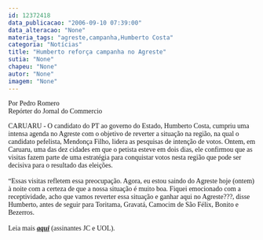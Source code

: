 ```yaml
---
id: 12372418
data_publicacao: "2006-09-10 07:39:00"
data_alteracao: "None"
materia_tags: "agreste,campanha,Humberto Costa"
categoria: "Notícias"
title: "Humberto reforça campanha no Agreste"
sutia: "None"
chapeu: "None"
autor: "None"
imagem: "None"
---
```

<p><P><FONT face=Verdana>Por Pedro Romero<BR>Repórter do Jornal do Commercio</FONT></P></p>
<p><P><FONT face=Verdana>CARUARU - O candidato do PT ao governo do Estado, Humberto Costa, cumpriu uma intensa agenda no Agreste com o objetivo de reverter a situação na região, na qual o candidato pefelista, Mendonça Filho, lidera as pesquisas de intenção de votos. Ontem, em Caruaru, uma das dez cidades em que o petista esteve em dois dias, ele confirmou que as visitas fazem parte de uma estratégia para conquistar votos nesta região que pode ser decisiva para o resultado das eleições.<BR><BR>“Essas visitas refletem essa preocupação. Agora, eu estou saindo do Agreste hoje (ontem) à noite com a certeza de que a nossa situação é muito boa. Fiquei emocionado com a receptividade, acho que vamos reverter essa situação e ganhar aqui no Agreste???, disse Humberto, antes de seguir para Toritama, Gravatá, Camocim de São Félix, Bonito e Bezerros.<BR><BR>Leia mais <STRONG><EM><U><A href=\"https://jc3.uol.com.br/jornal/2006/09/10/not_200232.php\" target=_blank>aqui</A></U></EM></STRONG> (assinantes JC e UOL).</FONT></P> </p>
